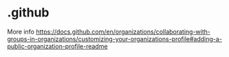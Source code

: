 # .github

More info https://docs.github.com/en/organizations/collaborating-with-groups-in-organizations/customizing-your-organizations-profile#adding-a-public-organization-profile-readme
